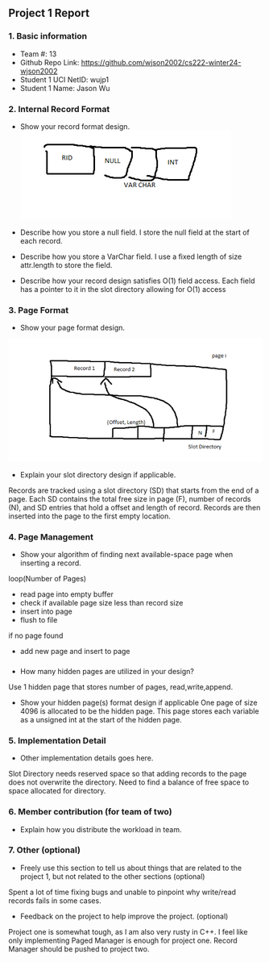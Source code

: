 ## Project 1 Report


### 1. Basic information
 - Team #: 13
 - Github Repo Link: https://github.com/wjson2002/cs222-winter24-wjson2002
 - Student 1 UCI NetID: wujp1
 - Student 1 Name: Jason Wu



### 2. Internal Record Format

- Show your record format design.
![img_3.png](img_3.png)

- Describe how you store a null field.
I store the null field at the start of each record. 


- Describe how you store a VarChar field.
I use a fixed length of size attr.length to store the field.


- Describe how your record design satisfies O(1) field access.
Each field has a pointer to it in the slot directory allowing for O(1) access

### 3. Page Format
- Show your page format design.

![](proj1PageFormat.png)

- Explain your slot directory design if applicable.

Records are tracked using a slot directory (SD) that starts from the end of a page.
Each SD contains the total free size in page (F), number of records (N), and SD entries that hold a offset and length of record.
Records are then inserted into the page to the first empty location.


### 4. Page Management
- Show your algorithm of finding next available-space page when inserting a record.

loop(Number of Pages)
- read page into empty buffer
- check if available page size less than record size
- insert into page
- flush to file

if no page found
- add new page and insert to page

###
- How many hidden pages are utilized in your design?

Use 1 hidden page that stores number of pages, read,write,append.

- Show your hidden page(s) format design if applicable
One page of size 4096 is allocated to be the hidden page.
This page stores each variable as a unsigned int at the start of the hidden page.


### 5. Implementation Detail
- Other implementation details goes here.

Slot Directory needs reserved space so that adding records to the page does not overwrite the directory.
Need to find a balance of free space to space allocated for directory. 




### 6. Member contribution (for team of two)
- Explain how you distribute the workload in team.



### 7. Other (optional)
- Freely use this section to tell us about things that are related to the project 1, but not related to the other sections (optional)

Spent a lot of time fixing bugs and unable to pinpoint why write/read records fails in some cases.

- Feedback on the project to help improve the project. (optional)

Project one is somewhat tough, as I am also very rusty in C++. I feel like only implementing Paged Manager is enough for project one.
Record Manager should be pushed to project two.